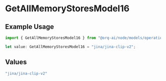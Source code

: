 # GetAllMemoryStoresModel16

## Example Usage

```typescript
import { GetAllMemoryStoresModel16 } from "@orq-ai/node/models/operations";

let value: GetAllMemoryStoresModel16 = "jina/jina-clip-v2";
```

## Values

```typescript
"jina/jina-clip-v2"
```